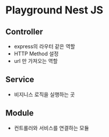 # Playground Nest JS

## Controller

- express의 라우터 같은 역할
- HTTP Method 설정
- url 만 가져오는 역할

## Service

- 비지니스 로직을 실행하는 곳

## Module

- 컨트롤러와 서비스를 연결하는 모듈
